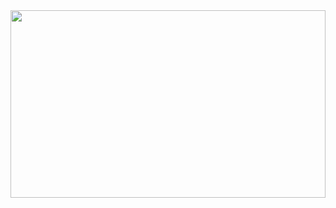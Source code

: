 
<img src="https://encrypted-tbn0.gstatic.com/images?q=tbn:ANd9GcR6AF5uTLFohYAQn4slxT5EY1_W91u6UsRM7Q&s" width="100%" height="300px" />
